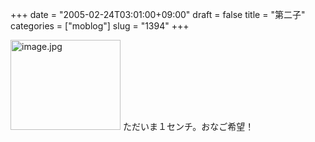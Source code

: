 +++
date = "2005-02-24T03:01:00+09:00"
draft = false
title = "第二子"
categories = ["moblog"]
slug = "1394"
+++

<img src="http://ieiriblog.jugem.cc/?image=4138" class="pict" width="176" height="144" alt="image.jpg" />
ただいま１センチ。おなご希望！
